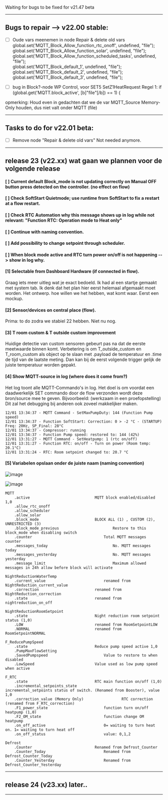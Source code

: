 Waiting for bugs to be fixed for v21.47 beta

-----------------------------------------------------------------------------------------------------------------------
Bugs to repair --> v22.00 stable:
-----------------------------------------------------------------------------------------------------------------------

- [ ] Oude vars meenemen in node Repair & delete old vars
global.set('MQTT_Block_Allow_function_rtc_onoff', undefined, "file");</br>
global.set('MQTT_Block_Allow_function_solar', undefined, "file");</br>
global.set('MQTT_Block_Allow_function_scheduled_tasks', undefined, "file");</br>
global.set('MQTT_Block_default_1', undefined, "file");</br>
global.set('MQTT_Block_default_2', undefined, "file");</br>
global.set('MQTT_Block_default_3', undefined, "file");</br>

- [ ] bug in Block?-node WP Control, voor SET5 SetZ1HeatRequest
Regel 1: if (global.get('MQTT.block_active', [b]"file"[/b]) == 1) {</br>

opmerking: Houd even in gedachten dat we de var MQTT_Source Memory-Only houden, dus niet valt onder MQTT (file)

-----------------------------------------------------------------------------------------------------------------------
Tasks to do for v22.01 beta:
-----------------------------------------------------------------------------------------------------------------------

- [ ] Remove node "Repair & delete old vars" Not needed anymore.


-----------------------------------------------------------------------------------------------------------------------
release 23 (v22.xx) wat gaan we plannen voor de volgende release
-----------------------------------------------------------------------------------------------------------------------

#### [ ] Current default Block_mode is not updating correctly on Manual OFF button press detected on the controller. (no effect on flow)

#### [ ] Check SoftStart Quietmode; use runtime from SoftStart to fix a restart at a flow restart.

#### [ ] Check RTC Automation why this message shows up in log while not relevant: "Function RTC: Operation mode to Heat only"

#### [ ] Continue with naming convention.

#### [ ] Add possibility to change setpoint through scheduler.

#### [ ] When block mode active and RTC turn power on/off is not happening --> show in log why.

#### [1] Selectable from Dashboard Hardware (if connected in flow).
Graag iets meer uitleg wat je exact bedoeld.
Ik had al een startje gemaakt met system tab.
Ik denk dat het plan hier eerst helemaal afgemaakt moet worden. Het ontwerp. hoe willen we het hebben, wat komt waar. Eerst een mockup.

#### [2] Sensor/devices on central place (flow).
Prima: to do zodra we stabiel 22 hebben. Niet nu nog.

#### [3] T room custom & T outside custom improvement
Huidige detectie van custom sensoren gebeurt pas na dat de eerste meetwaarde binnen komt. 
Verbetering is om T_outside_custom en T_room_custom als object op te slaan met .payload de temperatuur en .time de tijd van de laatste meting.
Dan kan bij de eerst volgende trigger gelijk de juiste temperatuur worden gepakt. 

#### [4] Show MQTT-source in log (where does it come from?)
Het log toont alle MQTT-Commando's in log.
Het doel is om voordat een daadwerkelijk SET commando door de flow verzonden wordt deze bron/source mee te geven.
Bijvoorbeeld: (werkzaam in een proefopstelling) Dit zal het debugging bij anderen ook zoveel makkelijker maken.

```
12/01 13:34:37 - MQTT Command - SetMaxPumpDuty: 144 (Function Pump speed)
12/01 13:34:37 - Function SoftStart: Correction: 0 > -2 °C - (STARTUP) Freq: 20Hz, SP_Final: 28°C
12/01 13:34:37 - Compressor: running
12/01 13:34:37 - Function Pump speed: restored to: 144 (42%)
12/01 13:31:27 - MQTT Command - SetHeatpump: 1 (rtc on/off)
12/01 13:31:27 - Function RTC: on/off - Turn on power (Room temp: 20.1°C)
12/01 13:31:24 - RTC: Room setpoint changed to: 20.7 °C
```

#### [5] Variabelen opslaan onder de juiste naam (naming convention)
![image](https://user-images.githubusercontent.com/3155621/210887553-2f58c9a3-a5d9-44e1-a343-75019a14db8f.png)

![image](https://user-images.githubusercontent.com/3155621/210887657-1b649e7a-603c-485b-bec2-07a828eabd9f.png)

```
MQTT	
	.active								MQTT block enabled/disabled 1,0
	.allow_rtc_onoff			
	.allow_scheduler			
	.allow_solar				
	.block_mode							BLOCK ALL (1) , CUSTOM (2), UNRESTRICTED (3)
	.block_mode_previous						Restore to this block_mode when disabling switch
	.counter				    			Total MQTT messages counter
	.messages_today			    				No. MQTT messages today
	.messages_yesterday		    				No. MQTT messages yesterday
	.message_limit			    				Maximum allowed messages in 24h allow before block will activate

NightReductionWaterTemp
	.current_value							renamed from NightReduction_current_value
	.correction							renamed from NightReduction_correction
	.state								renamed from nightreduction_on_off

NightReductionRoomSetpoint
	.state 								Night reduction room setpoint status (1,0)
	.LOW								renamed from RoomSetpointLOW
	.NORMAL								renamed from RoomSetpointNORMAL

F_ReducePumpSpeed
	.state								Reduce pump speed active 1,0
	.PumpMaxFlowSetting						
	.SavedPumpspeed							Value to restore to when disabled
	.LowSpeed							Value used as low pump speed when active

F_RTC
	.state								RTC main function on/off (1,0)
	.incremental_setpoints_state					incremental_setpoints status of switch. (Renamed from Booster), value 1,0
	.correction_value (Memory Only)					RTC correction (renamed from F_RTC_correction)
	.F1_power_state							function turn on/off heatpump (1,0)
	.F2_OM_state							function change OM heatpump
	.on_off_active							0= waiting to turn heat on. 1= waiting to turn heat off
	.on_off_status							value: 0,1,2

Defrost
	.Counter							Renamed from Defrost_Counter
	.Counter_Today							Renamed from Defrost_Counter_Today
	.Counter_Yesterday						Renamed from Defrost_Counter_Yesterday

```

-----------------------------------------------------------------------------------------------------------------------
release 24 (v23.xx) later..
-----------------------------------------------------------------------------------------------------------------------
-----------------------------------------------------------------------------------------------------------------------



